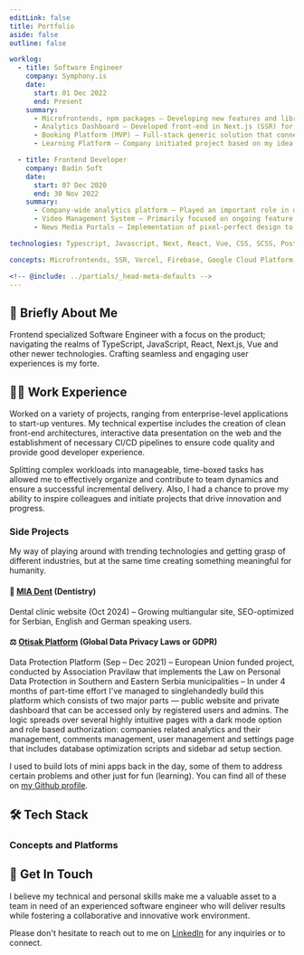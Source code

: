 ```yaml
---
editLink: false
title: Portfolio
aside: false
outline: false

worklog:
  - title: Software Engineer
    company: Symphony.is
    date:
      start: 01 Dec 2022
      end: Present
    summary:
      - Microfrontends, npm packages – Developing new features and libraries for an enterprise, while taking care of numerous metrics under scrum principles.
      - Analytics Dashboard – Developed front-end in Next.js (SSR) for a dashboard with lots of charts, graphs and filters; interaction-heavy features such as calendar widget with date-range selection, dynamic navigation menu.
      - Booking Platform (MVP) – Full-stack generic solution that connects providers with consumers based on their level of competence.
      - Learning Platform – Company initiated project based on my idea of an in-house cost-free VOD platform for enhanced knowledge-sharing through serving video content and presentations using Google Cloud Platform services as a backend. I took advantage of a fresh start to establish the processes of trunk-based development and kanban. Developed CI/CD pipelines and generously contributed to the project architecture and test coverage.

  - title: Frontend Developer
    company: Badin Soft
    date:
      start: 07 Dec 2020
      end: 30 Nov 2022
    summary:
      - Company-wide analytics platform – Played an important role in developing a live user interaction monitoring platform, where I worked on both the feature development and CI/CD pipeline using Jenkins with Slack notifications. Actively participated in agile meetings, defined user stories and effectively prioritized tasks to ensure efficient delivery.
      - Video Management System – Primarily focused on ongoing feature development, improvements and bug fixes while consistently proposing new technical and product features and offering effective design solutions for new requirements. Other responsibilities included the guarantee of code quality by following the already established CI/CD process.
      - News Media Portals – Implementation of pixel-perfect design to four lookalike media portals.

technologies: Typescript, Javascript, Next, React, Vue, CSS, SCSS, PostCSS, HTML, Vite, Webpack, npm, pnpm, Node, Express, Vitest, Jest, Cypress, VitePress, Github Actions, Jenkins, Docker, PostgreSQL, Cloud Firestore

concepts: Microfrontends, SSR, Vercel, Firebase, Google Cloud Platform, Google API, SonarQube, Azure Application Insights, GitFlow, Trunk-based Development, CI/CD, Feature Flags, Kanban, Scrum

<!-- @include: ../partials/_head-meta-defaults -->
---
```


<style>
.vp-doc h2 {
  border-top: none;
  padding-top: 0;
  margin-top: 24px;
}
.vp-doc h2 .header-anchor {
  top: 0;
}
</style>
<script setup>
import Timeline from '../.vitepress/components/Timeline.vue'
import TagGroup from '../.vitepress/components/TagGroup.vue'
</script>

## :wave: Briefly About Me

Frontend specialized Software Engineer with a focus on the product; navigating the realms of TypeScript, JavaScript, React, Next.js, Vue and other newer technologies. Crafting seamless and engaging user experiences is my forte.

## :man_technologist: Work Experience

Worked on a variety of projects, ranging from enterprise-level applications to start-up ventures. My technical expertise includes the creation of clean front-end architectures, interactive data presentation on the web and the establishment of necessary CI/CD pipelines to ensure code quality and provide good developer experience.

Splitting complex workloads into manageable, time-boxed tasks has allowed me to effectively organize and contribute to team dynamics and ensure a successful incremental delivery. Also, I had a chance to prove my ability to inspire colleagues and initiate projects that drive innovation and progress.

<Timeline />

### Side Projects

My way of playing around with trending technologies and getting grasp of different industries, but at the same time creating something meaningful for humanity.

#### :tooth: [MIA Dent](https://miadent.rs/en) (Dentistry)

Dental clinic website (Oct 2024) – Growing multiangular site, SEO-optimized for Serbian, English and German speaking users.

#### :balance_scale: [Otisak Platform](https://otisak.org) (Global Data Privacy Laws or GDPR)

Data Protection Platform (Sep – Dec 2021) – European Union funded project, conducted by Association Pravilaw that implements the Law on Personal Data Protection in Southern and Eastern Serbia municipalities – In under 4 months of part-time effort I've managed to singlehandedly build this platform which consists of two major parts — public website and private dashboard that can be accessed only by registered users and admins. The logic spreads over several highly intuitive pages with a dark mode option and role based authorization: companies related analytics and their management, comments management, user management and settings page that includes database optimization scripts and sidebar ad setup section.

I used to build lots of mini apps back in the day, some of them to address certain problems and other just for fun (learning). You can find all of these on [my Github profile](https://github.com/lazarkulasevic).

## :hammer_and_wrench: Tech Stack

<TagGroup frontmatterKey="technologies" />

### Concepts and Platforms

<TagGroup frontmatterKey="concepts" />

## :call_me_hand: Get In Touch

I believe my technical and personal skills make me a valuable asset to a team in need of an experienced software engineer who will deliver results while fostering a collaborative and innovative work environment.

Please don't hesitate to reach out to me on [LinkedIn](https://www.linkedin.com/in/lazarkulasevic/) for any inquiries or to connect.
